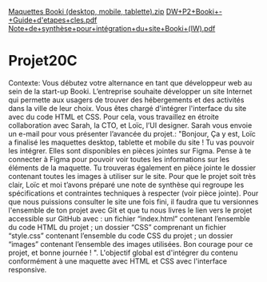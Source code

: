 [Maquettes Booki (desktop, mobile, tablette).zip](https://github.com/ssergeat/Projet20C/files/10530875/Maquettes.Booki.desktop.mobile.tablette.zip)
[DW+P2+Booki+-+Guide+d'etapes+cles.pdf](https://github.com/ssergeat/Projet20C/files/10530876/DW%2BP2%2BBooki%2B-%2BGuide%2Bd.etapes%2Bcles.pdf)
[Note+de+synthèse+pour+intégration+du+site+Booki+(IW).pdf](https://github.com/ssergeat/Projet20C/files/10530877/Note%2Bde%2Bsynthese%2Bpour%2Bintegration%2Bdu%2Bsite%2BBooki%2B.IW.pdf)
# Projet20C

Contexte:
Vous débutez votre alternance en tant que développeur web au sein de la start-up Booki. L’entreprise souhaite développer un site Internet qui permette aux usagers de trouver des hébergements et des activités dans la ville de leur choix.
Vous êtes chargé d'intégrer l'interface du site avec du code HTML et CSS. Pour cela, vous travaillez en étroite collaboration avec Sarah, la CTO, et Loïc, l’UI designer. 
Sarah vous envoie un e-mail pour vous présenter l’avancée du projet.:
"Bonjour,
Ça y est, Loïc a finalisé les maquettes desktop, tablette et mobile du site ! Tu vas pouvoir les intégrer. Elles sont disponibles en pièces jointes sur Figma. Pense à te connecter à Figma pour pouvoir voir toutes les informations sur les éléments de la maquette.
Tu trouveras également en pièce jointe le dossier contenant toutes les images à utiliser sur le site.
Pour que le projet soit très clair, Loïc et moi t’avons préparé une note de synthèse qui regroupe les spécifications et contraintes techniques à respecter (voir pièce jointe).
Pour que nous puissions consulter le site une fois fini, il faudra que tu versionnes l'ensemble de ton projet avec Git et que tu nous livres le lien vers le projet accessible sur GitHub avec :
un fichier “index.html” contenant l’ensemble du code HTML du projet ;
un dossier “CSS” comprenant un fichier “style.css” contenant l’ensemble du code CSS du projet ;
un dossier “images” contenant l’ensemble des images utilisées.
Bon courage pour ce projet, et bonne journée ! ".
L'objectif global est d'intégrer du contenu conformément à une maquette avec HTML et CSS avec l'interface responsive.
